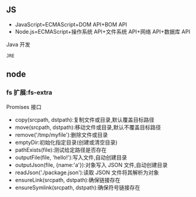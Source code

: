 ## JS

- JavaScript=ECMAScript+DOM API+BOM API
- Node.js=ECMAScript+操作系统 API+文件系统 API+网络 API+数据库 API

Java 开发

```
JRE
```

## node

### fs 扩展:fs-extra

Promises 接口

- copy(srcpath, dstpath):复制文件或目录,默认覆盖目标路径
- move(srcpath, dstpath):移动文件或目录,默认不覆盖目标路径
- remove('/tmp/myfile'):删除文件或目录
- emptyDir:初始化指定目录(创建或清空目录)
- pathExists(file):测试给定路径是否存在
- outputFile(file, 'hello!'):写入文件,自动创建目录
- outputJson(file, {name:'a'}):对象写入 JSON 文件,自动创建目录
- readJson('./package.json'):读取 JSON 文件将其解析为对象
- ensureLink(srcpath, dstpath):确保链接存在
- ensureSymlink(srcpath, dstpath):确保符号链接存在
